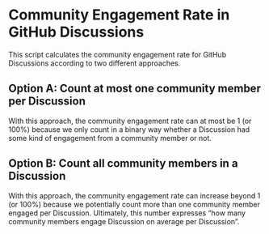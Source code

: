 # Community Engagement Rate in GitHub Discussions

This script calculates the community engagement rate for GitHub Discussions according to two different approaches.

## Option A: Count at most one community member per Discussion

With this approach, the community engagement rate can at most be 1 (or 100%) because we only count in a binary way whether a Discussion had some kind of engagement from a community member or not.

## Option B:  Count all community members in a Discussion

With this approach, the community engagement rate can increase beyond 1 (or 100%) because we potentially count more than one community member engaged per Discussion. Ultimately, this number expresses “how many community members engage Discussion on average per Discussion”.